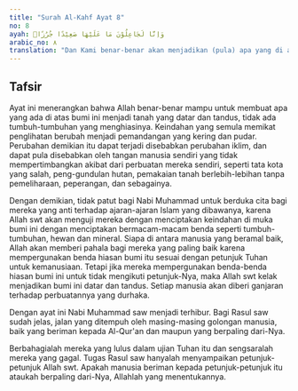 ```yaml
---
title: "Surah Al-Kahf Ayat 8"
no: 8
ayah: وَاِنَّا لَجَاعِلُوْنَ مَا عَلَيْهَا صَعِيْدًا جُرُزًاۗ 
arabic_no: ٨
translation: "Dan Kami benar-benar akan menjadikan (pula) apa yang di atasnya menjadi tanah yang tandus lagi kering."
---
```


## Tafsir

Ayat ini menerangkan bahwa Allah benar-benar mampu untuk membuat apa yang ada di atas bumi ini menjadi tanah yang datar dan tandus, tidak ada tumbuh-tumbuhan yang menghiasinya. Keindahan yang semula memikat penglihatan berubah menjadi pemandangan yang kering dan pudar. Perubahan demikian itu dapat terjadi disebabkan perubahan iklim, dan dapat pula disebabkan oleh tangan manusia sendiri yang tidak mempertimbangkan akibat dari perbuatan mereka sendiri, seperti tata kota yang salah, peng-gundulan hutan, pemakaian tanah berlebih-lebihan tanpa pemeliharaan, peperangan, dan sebagainya. 

Dengan demikian, tidak patut bagi Nabi Muhammad untuk berduka cita bagi mereka yang anti terhadap ajaran-ajaran Islam yang dibawanya, karena Allah swt akan menguji mereka dengan menciptakan keindahan di muka bumi ini dengan menciptakan bermacam-macam benda seperti tumbuh-tumbuhan, hewan dan mineral. Siapa di antara manusia yang beramal baik, Allah akan memberi pahala bagi mereka yang paling baik karena mempergunakan benda hiasan bumi itu sesuai dengan petunjuk Tuhan untuk kemanusiaan. Tetapi jika mereka mempergunakan benda-benda hiasan bumi ini untuk tidak mengikuti petunjuk-Nya, maka Allah swt kelak menjadikan bumi ini datar dan tandus. Setiap manusia akan diberi ganjaran terhadap perbuatannya yang durhaka.

Dengan ayat ini Nabi Muhammad saw menjadi terhibur. Bagi Rasul saw sudah jelas, jalan yang ditempuh oleh masing-masing golongan manusia, baik yang beriman kepada Al-Qur'an dan maupun yang berpaling dari-Nya.

Berbahagialah mereka yang lulus dalam ujian Tuhan itu dan sengsaralah mereka yang gagal. Tugas Rasul saw hanyalah menyampaikan petunjuk-petunjuk Allah swt. Apakah manusia beriman kepada petunjuk-petunjuk itu ataukah berpaling dari-Nya, Allahlah yang menentukannya.